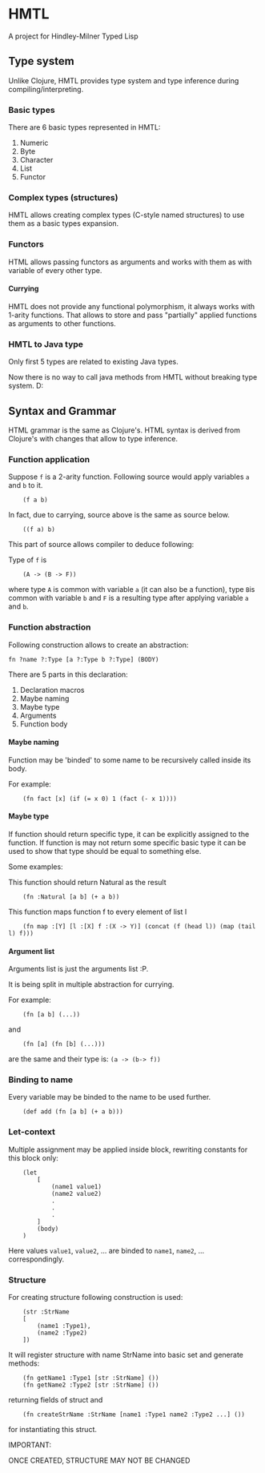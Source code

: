 # HMTL

A project for Hindley-Milner Typed Lisp

## Type system

Unlike Clojure, HMTL provides type system and type inference during compiling/interpreting.

### Basic types

There are 6 basic types represented in HMTL:

1. Numeric 
2. Byte
3. Character
4. List
5. Functor

### Complex types (structures)

HMTL allows creating complex types (C-style named structures) to use them as a basic types expansion.

### Functors

HTML allows passing functors as arguments and works with them as with variable of every other type.

#### Currying

HMTL does not provide any functional polymorphism, it always works with 1-arity functions. That allows to store and pass "partially" applied functions as arguments to other functions.


### HMTL to Java type

Only first 5 types are related to existing Java types.

Now there is no way to call java methods from HMTL without breaking type system. D:

## Syntax and Grammar

HTML grammar is the same as Clojure's.
HTML syntax is derived from Clojure's with changes that allow 
to type inference.

### Function application

Suppose `f` is a 2-arity function. Following source would apply variables `a` and `b` to it.

```
    (f a b)
```

In fact, due to carrying, source above is the same as source below.

```
    ((f a) b)
```

This part of source allows compiler to deduce following:

Type of `f` is 
```
    (A -> (B -> F))
```

where type `A` is common with variable `a` (it can also be a function),
type `B`is common with variable `b` and `F` is a resulting type after applying variable `a` and `b`.

### Function abstraction

Following construction allows to create an abstraction:

```
fn ?name ?:Type [a ?:Type b ?:Type] (BODY)
```

There are 5 parts in this declaration: 

1. Declaration macros
2. Maybe naming
3. Maybe type
4. Arguments
5. Function body

#### Maybe naming

Function may be 'binded' to some name to be recursively called inside its body.

For example:
```
    (fn fact [x] (if (= x 0) 1 (fact (- x 1))))
```

#### Maybe type

If function should return specific type, it can be explicitly assigned to the function. If function is may not return 
some specific basic type it can be used to show that type should be equal to something else.

Some examples:

This function should return Natural as the result
```
    (fn :Natural [a b] (+ a b))
```

This function maps function f to every element of list l
```
    (fn map :[Y] [l :[X] f :(X -> Y)] (concat (f (head l)) (map (tail l) f)))
```

#### Argument list

Arguments list is just the arguments list :P.

It is being split in multiple abstraction for currying.

For example:

```
    (fn [a b] (...))
```

and 

```
    (fn [a] (fn [b] (...)))
```

are the same and their type is: `(a -> (b-> f))`

### Binding to name

Every variable may be binded to the name to be used further.

```
    (def add (fn [a b] (+ a b)))
```

### Let-context

Multiple assignment may be applied inside block, rewriting constants for this block only:

```
    (let 
        [
            (name1 value1)
            (name2 value2)
            .
            .
            .
        ]
        (body)    
    ) 
```
Here values `value1`, `value2`, ... are binded to `name1`, `name2`, ... correspondingly.

### Structure

For creating structure following construction is used:

```
    (str :StrName 
    [
        (name1 :Type1),
        (name2 :Type2)
    ])
```

It will register structure with name StrName into basic set and generate methods:
```
    (fn getName1 :Type1 [str :StrName] ())
    (fn getName2 :Type2 [str :StrName] ())
```
returning fields of struct and 

```
    (fn createStrName :StrName [name1 :Type1 name2 :Type2 ...] ())
```

for instantiating this struct.

IMPORTANT:

ONCE CREATED, STRUCTURE MAY NOT BE CHANGED